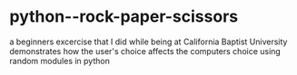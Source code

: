 # python--rock-paper-scissors
a beginners excercise that I did while being at California Baptist University 
demonstrates how the user's choice affects the computers choice using random modules in python
